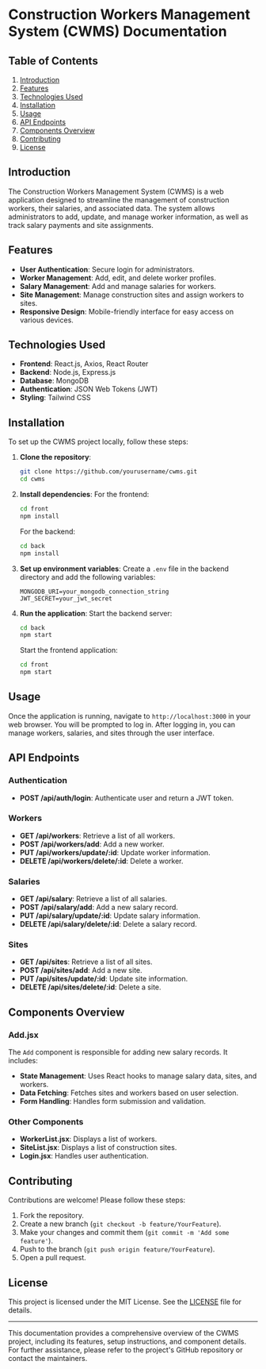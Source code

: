 # Construction Workers Management System (CWMS) Documentation

## Table of Contents
1. [Introduction](#introduction)
2. [Features](#features)
3. [Technologies Used](#technologies-used)
4. [Installation](#installation)
5. [Usage](#usage)
6. [API Endpoints](#api-endpoints)
7. [Components Overview](#components-overview)
8. [Contributing](#contributing)
9. [License](#license)

## Introduction
The Construction Workers Management System (CWMS) is a web application designed to streamline the management of construction workers, their salaries, and associated data. The system allows administrators to add, update, and manage worker information, as well as track salary payments and site assignments.

## Features
- **User Authentication**: Secure login for administrators.
- **Worker Management**: Add, edit, and delete worker profiles.
- **Salary Management**: Add and manage salaries for workers.
- **Site Management**: Manage construction sites and assign workers to sites.
- **Responsive Design**: Mobile-friendly interface for easy access on various devices.

## Technologies Used
- **Frontend**: React.js, Axios, React Router
- **Backend**: Node.js, Express.js
- **Database**: MongoDB
- **Authentication**: JSON Web Tokens (JWT)
- **Styling**: Tailwind CSS

## Installation
To set up the CWMS project locally, follow these steps:

1. **Clone the repository**:
   ```bash
   git clone https://github.com/yourusername/cwms.git
   cd cwms
   ```

2. **Install dependencies**:
   For the frontend:
   ```bash
   cd front
   npm install
   ```

   For the backend:
   ```bash
   cd back
   npm install
   ```

3. **Set up environment variables**:
   Create a `.env` file in the backend directory and add the following variables:
   ```
   MONGODB_URI=your_mongodb_connection_string
   JWT_SECRET=your_jwt_secret
   ```

4. **Run the application**:
   Start the backend server:
   ```bash
   cd back
   npm start
   ```

   Start the frontend application:
   ```bash
   cd front
   npm start
   ```

## Usage
Once the application is running, navigate to `http://localhost:3000` in your web browser. You will be prompted to log in. After logging in, you can manage workers, salaries, and sites through the user interface.

## API Endpoints
### Authentication
- **POST /api/auth/login**: Authenticate user and return a JWT token.

### Workers
- **GET /api/workers**: Retrieve a list of all workers.
- **POST /api/workers/add**: Add a new worker.
- **PUT /api/workers/update/:id**: Update worker information.
- **DELETE /api/workers/delete/:id**: Delete a worker.

### Salaries
- **GET /api/salary**: Retrieve a list of all salaries.
- **POST /api/salary/add**: Add a new salary record.
- **PUT /api/salary/update/:id**: Update salary information.
- **DELETE /api/salary/delete/:id**: Delete a salary record.

### Sites
- **GET /api/sites**: Retrieve a list of all sites.
- **POST /api/sites/add**: Add a new site.
- **PUT /api/sites/update/:id**: Update site information.
- **DELETE /api/sites/delete/:id**: Delete a site.

## Components Overview
### Add.jsx
The `Add` component is responsible for adding new salary records. It includes:
- **State Management**: Uses React hooks to manage salary data, sites, and workers.
- **Data Fetching**: Fetches sites and workers based on user selection.
- **Form Handling**: Handles form submission and validation.

### Other Components
- **WorkerList.jsx**: Displays a list of workers.
- **SiteList.jsx**: Displays a list of construction sites.
- **Login.jsx**: Handles user authentication.

## Contributing
Contributions are welcome! Please follow these steps:
1. Fork the repository.
2. Create a new branch (`git checkout -b feature/YourFeature`).
3. Make your changes and commit them (`git commit -m 'Add some feature'`).
4. Push to the branch (`git push origin feature/YourFeature`).
5. Open a pull request.

## License
This project is licensed under the MIT License. See the [LICENSE](LICENSE) file for details.

---

This documentation provides a comprehensive overview of the CWMS project, including its features, setup instructions, and component details. For further assistance, please refer to the project's GitHub repository or contact the maintainers.